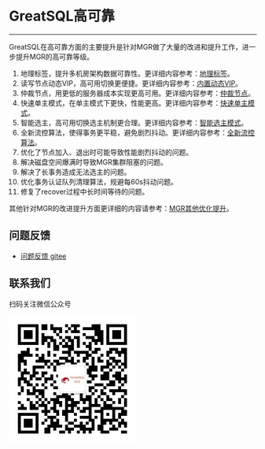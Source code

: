 # GreatSQL高可靠
---

GreatSQL在高可靠方面的主要提升是针对MGR做了大量的改进和提升工作，进一步提升MGR的高可靠等级。
1. 地理标签，提升多机房架构数据可靠性。更详细内容参考：[地理标签](5-2-ha-mgr-zoneid.md)。
1. 读写节点动态VIP，高可用切换更便捷。更详细内容参考：[内置动态VIP](5-2-ha-mgr-vip.md)。
1. 仲裁节点，用更低的服务器成本实现更高可用。更详细内容参考：[仲裁节点](5-2-ha-mgr-arbitrator.md)。
1. 快速单主模式，在单主模式下更快，性能更高。更详细内容参考：[快速单主模式](5-2-ha-mgr-fast-mode.md)。
1. 智能选主，高可用切换选主机制更合理。更详细内容参考：[智能选主模式](5-2-ha-mgr-election-mode.md)。
1. 全新流控算法，使得事务更平稳，避免剧烈抖动。更详细内容参考：[全新流控算法](5-2-ha-mgr-new-fc.md)。
1. 优化了节点加入、退出时可能导致性能剧烈抖动的问题。
1. 解决磁盘空间爆满时导致MGR集群阻塞的问题。
1. 解决了长事务造成无法选主的问题。
1. 优化事务认证队列清理算法，规避每60s抖动问题。
1. 修复了recover过程中长时间等待的问题。

其他针对MGR的改进提升方面更详细的内容请参考：[MGR其他优化提升](5-2-ha-mgr-improved.md)。

**问题反馈**
---
- [问题反馈 gitee](https://gitee.com/GreatSQL/GreatSQL-Manual/issues)


**联系我们**
---

扫码关注微信公众号

![greatsql-wx](../greatsql-wx.jpg)

